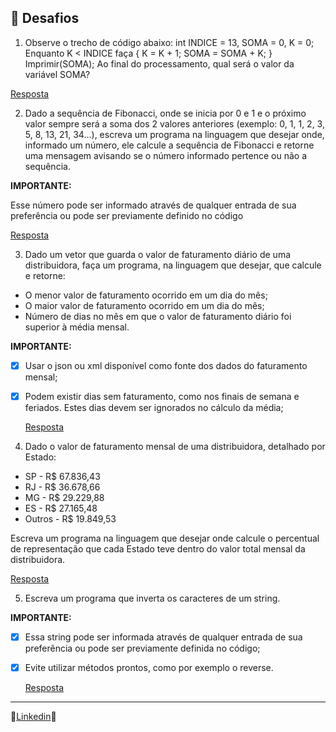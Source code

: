 ## 🧩 Desafios

1. Observe o trecho de código abaixo: int INDICE = 13, SOMA = 0, K = 0;
Enquanto K < INDICE faça { K = K + 1; SOMA = SOMA + K; }
Imprimir(SOMA);
Ao final do processamento, qual será o valor da variável SOMA?

  [Resposta](https://github.com/piaskowskirodrigo/Teste-Estagio-Target-Sistemas/blob/master/src/main/java/com/mycompany/testeestagiotargetsistemasfinal/Teste1VariavelSoma.java)

2. Dado a sequência de Fibonacci, onde se inicia por 0 e 1 e o próximo valor sempre será a soma dos 2 valores anteriores (exemplo: 0, 1, 1, 2, 3, 5, 8, 13, 21, 34...), escreva um programa na linguagem que desejar onde, informado um número, ele calcule a sequência de Fibonacci e retorne uma mensagem avisando se o número informado pertence ou não a sequência.

**IMPORTANTE:**

Esse número pode ser informado através de qualquer entrada de sua preferência ou pode ser previamente definido no código

  [Resposta](https://github.com/piaskowskirodrigo/Teste-Estagio-Target-Sistemas/blob/master/src/main/java/com/mycompany/testeestagiotargetsistemasfinal/Teste2Fibonacci.java)

3. Dado um vetor que guarda o valor de faturamento diário de uma distribuidora, faça um programa, na linguagem que desejar, que calcule e retorne:

- O menor valor de faturamento ocorrido em um dia do mês;
- O maior valor de faturamento ocorrido em um dia do mês;
- Número de dias no mês em que o valor de faturamento diário foi superior à média mensal.

**IMPORTANTE:**

- [x] Usar o json ou xml disponível como fonte dos dados do faturamento mensal;
- [x] Podem existir dias sem faturamento, como nos finais de semana e feriados. Estes dias devem ser ignorados no cálculo da média;
      
  [Resposta](https://github.com/piaskowskirodrigo/Teste-Estagio-Target-Sistemas/blob/master/src/main/java/com/mycompany/testeestagiotargetsistemasfinal/Teste3ManipulandoJson.java)

4. Dado o valor de faturamento mensal de uma distribuidora, detalhado por Estado:

- SP - R$ 67.836,43
- RJ - R$ 36.678,66
- MG - R$ 29.229,88
- ES - R$ 27.165,48
- Outros - R$ 19.849,53

Escreva um programa na linguagem que desejar onde calcule o percentual de representação que cada Estado teve dentro do valor total mensal da distribuidora.

  [Resposta](https://github.com/piaskowskirodrigo/Teste-Estagio-Target-Sistemas/blob/master/src/main/java/com/mycompany/testeestagiotargetsistemasfinal/Teste4Distribuidora.java)

5. Escreva um programa que inverta os caracteres de um string.

**IMPORTANTE:**

- [x] Essa string pode ser informada através de qualquer entrada de sua preferência ou pode ser previamente definida no código;
- [x] Evite utilizar métodos prontos, como por exemplo o reverse.
      
  [Resposta](https://github.com/piaskowskirodrigo/Teste-Estagio-Target-Sistemas/blob/master/src/main/java/com/mycompany/testeestagiotargetsistemasfinal/Teste5StringInvertida.java)
---

🚀[Linkedin](https://www.linkedin.com/in/rodrigo-piaskowski-6a5a95287/)🚀
